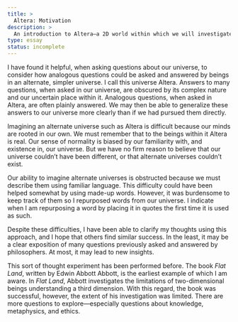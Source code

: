 ```yaml
---
title: >
  Altera: Motivation
description: >
  An introduction to Altera—a 2D world within which we will investigate many philosophical questions.
type: essay
status: incomplete
---
```


I have found it helpful, when asking questions about our universe, to consider how analogous questions could be asked and answered by beings in an alternate, simpler universe.  I call this universe Altera.  Answers to many questions, when asked in our universe, are obscured by its complex nature and our uncertain place within it.  Analogous questions, when asked in Altera, are often plainly answered.  We may then be able to generalize these answers to our universe more clearly than if we had pursued them directly.

Imagining an alternate universe such as Altera is difficult because our minds are rooted in our own.  We must remember that to the beings within it Altera is real.  Our sense of normality is biased by our familiarity with, and existence in, our universe.  But we have no firm reason to believe that our universe couldn’t have been different, or that alternate universes couldn’t exist.

Our ability to imagine alternate universes is obstructed because we must describe them using familiar language.  This difficulty could have been helped somewhat by using made-up words. However, it was burdensome to keep track of them so I repurposed words from our universe.  I indicate when I am repurposing a word by placing it in quotes the first time it is used as such.

Despite these difficulties, I have been able to clarify my thoughts using this approach, and I hope that others find similar success.  In the least, it may be a clear exposition of many questions previously asked and answered by philosophers.  At most, it may lead to new insights.

This sort of thought experiment has been performed before.  The book *Flat Land*, written by Edwin Abbott Abbott, is the earliest example of which I am aware.  In *Flat Land*, Abbott investigates the limitations of two-dimensional beings understanding a third dimension.  With this regard, the book was successful, however, the extent of his investigation was limited.  There are more questions to explore—especially questions about knowledge, metaphysics, and ethics.
